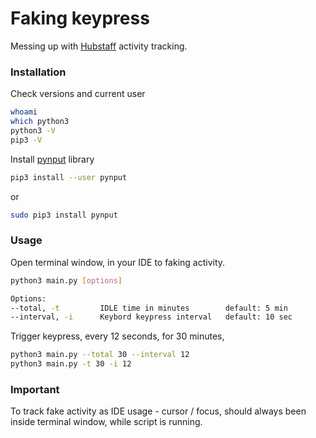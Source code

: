 # Faking keypress
Messing up with [Hubstaff](https://hubstaff.com/) activity tracking. 

### Installation
Check versions and current user
```bash
whoami
which python3
python3 -V
pip3 -V
```
Install [pynput](https://pynput.readthedocs.io/en/latest/) library
```bash
pip3 install --user pynput
```
or 
```bash
sudo pip3 install pynput
```


### Usage 
Open terminal window, in your IDE to faking activity.  

```bash
python3 main.py [options]

Options:
--total, -t         IDLE time in minutes        default: 5 min
--interval, -i      Keybord keypress interval   default: 10 sec 
```

Trigger keypress, every 12 seconds, for 30 minutes,  

```bash
python3 main.py --total 30 --interval 12
python3 main.py -t 30 -i 12
```

### Important
To track fake activity as IDE usage - cursor / focus, should always been inside terminal window, while script is running. 
